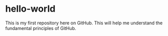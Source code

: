 # hello-world
This is my first repository here on GitHub. This will help me understand the fundamental principles of GitHub.
